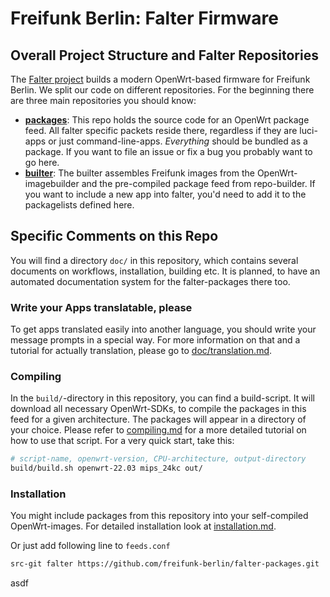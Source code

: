 # Freifunk Berlin: Falter Firmware

## Overall Project Structure and Falter Repositories

The [Falter project](https://github.com/freifunk-berlin/falter-packages) builds a modern OpenWrt-based firmware for Freifunk Berlin. We split our code on different repositories. For the beginning there are three main repositories you should know:

+ **[packages](https://github.com/freifunk-berlin/falter-packages/)**: This repo holds the source code for an OpenWrt package feed. All falter specific packets reside there, regardless if they are luci-apps or just command-line-apps. *Everything* should be bundled as a package. If you want to file an issue or fix a bug you probably want to go here.
+ **[builter](https://github.com/freifunk-berlin/falter-builter)**: The builter assembles Freifunk images from the OpenWrt-imagebuilder and the pre-compiled package feed from repo-builder. If you want to include a new app into falter, you'd need to add it to the packagelists defined here.

## Specific Comments on this Repo

You will find a directory `doc/` in this repository, which contains several documents on workflows, installation, building etc. It is planned, to have an automated documentation system for the falter-packages there too.

### Write your Apps translatable, please

To get apps translated easily into another language, you should write your message prompts in a special way. For more information on that and a tutorial for actually translation, please go to [doc/translation.md](TRANSLATION.md).

### Compiling

In the `build/`-directory in this repository, you can find a build-script. It will download all necessary OpenWrt-SDKs, to compile the packages in this feed for a given architecture. The packages will appear in a directory of your choice. Please refer to [compiling.md](doc/compiling.md) for a more detailed tutorial on how to use that script. For a very quick start, take this:

```sh
# script-name, openwrt-version, CPU-architecture, output-directory
build/build.sh openwrt-22.03 mips_24kc out/
```

### Installation

You might include packages from this repository into your self-compiled OpenWrt-images. For detailed installation look at [installation.md](doc/installation.md).

Or just add following line to `feeds.conf`

```sh
src-git falter https://github.com/freifunk-berlin/falter-packages.git
```
asdf
